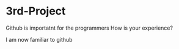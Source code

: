 # 3rd-Project
Github is importatnt for the programmers
How is your experience?

I am now familiar to github
